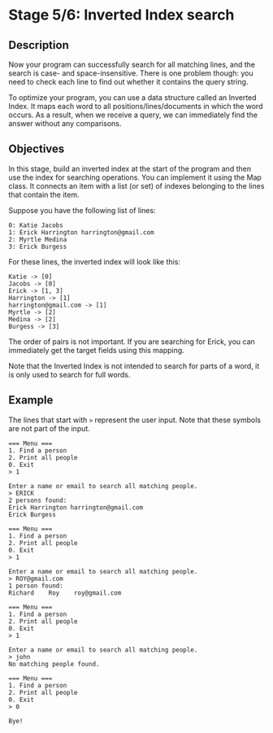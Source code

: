 # Stage 5/6: Inverted Index search
## Description
Now your program can successfully search for all matching lines, and the search is case- and space-insensitive. There is one problem though: you need to check each line to find out whether it contains the query string.

To optimize your program, you can use a data structure called an Inverted Index. It maps each word to all positions/lines/documents in which the word occurs. As a result, when we receive a query, we can immediately find the answer without any comparisons.

## Objectives
In this stage, build an inverted index at the start of the program and then use the index for searching operations. You can implement it using the Map class. It connects an item with a list (or set) of indexes belonging to the lines that contain the item.

Suppose you have the following list of lines:
```
0: Katie Jacobs
1: Erick Harrington harrington@gmail.com
2: Myrtle Medina
3: Erick Burgess
```

For these lines, the inverted index will look like this:
```
Katie -> [0]
Jacobs -> [0]
Erick -> [1, 3]
Harrington -> [1]
harrington@gmail.com -> [1]
Myrtle -> [2]
Medina -> [2]
Burgess -> [3]
```

The order of pairs is not important. If you are searching for Erick, you can immediately get the target fields using this mapping.

Note that the Inverted Index is not intended to search for parts of a word, it is only used to search for full words.

## Example
The lines that start with `>` represent the user input. Note that these symbols are not part of the input.
```
=== Menu ===
1. Find a person
2. Print all people
0. Exit
> 1

Enter a name or email to search all matching people.
> ERICK
2 persons found:
Erick Harrington harrington@gmail.com
Erick Burgess

=== Menu ===
1. Find a person
2. Print all people
0. Exit
> 1

Enter a name or email to search all matching people.
> ROY@gmail.com
1 person found:
Richard    Roy    roy@gmail.com

=== Menu ===
1. Find a person
2. Print all people
0. Exit
> 1

Enter a name or email to search all matching people.
> john
No matching people found.

=== Menu ===
1. Find a person
2. Print all people
0. Exit
> 0

Bye!
```
